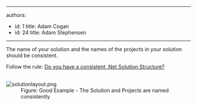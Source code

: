 

---
authors:
  - id: 1
    title: Adam Cogan
  - id: 24
    title: Adam Stephensen
---




<span class='intro'> <p>The name of your solution and the names of the projects in your solution should be consistent.<br></p>
<p>Follow the rule&#58;&#160;<a href="/_layouts/15/FIXUPREDIRECT.ASPX?WebId=3dfc0e07-e23a-4cbb-aac2-e778b71166a2&amp;TermSetId=07da3ddf-0924-4cd2-a6d4-a4809ae20160&amp;TermId=2833a78d-9d7e-402d-8f0e-31a81f2a54e8">Do you have a consistent .Net Solution Structure?</a></p> </span>

<dl class="goodImage">​
<dt><img class="ms-rteCustom-ImageArea" src="/PublishingImages/solution-structure.png" alt="solutionlayout.png" /> </dt><dd>Figure&#58; Good Example - The Solution and Projects are named consistently</dd></dl>


